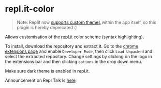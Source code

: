 # repl.it-color

> Note: Replit now [supports custom themes](https://replit.com/themes) within the app itself, so this plugin is hereby deprecated :)
 
Allows customisation of the [repl.it](https://repl.it) color scheme (syntax highlighting).

To install, download the repository and extract it. Go to the [chrome extensions page](chrome://extensions) and enable `Developer Mode`, then click `Load Unpacked` and select the extracted repository. Change settings by clicking on the logo in the extensions bar and then clicking `options` in the drop down menu.

Make sure dark theme is enabled in repl.it.

Announcement on Repl Talk is [here](https://repl.it/talk/announcements/Customising-replit-syntax-highlighting-with-replit-color/16656).
